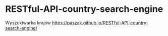 # RESTful-API-country-search-engine
Wyszukiwarka krajów
https://paszak.github.io/RESTful-API-country-search-engine/
